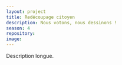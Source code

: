 ```yaml
---
layout: project
title: Redécoupage citoyen
description: Nous votons, nous dessinons !
season: 4
repository:
image:
---
```


Description longue.
